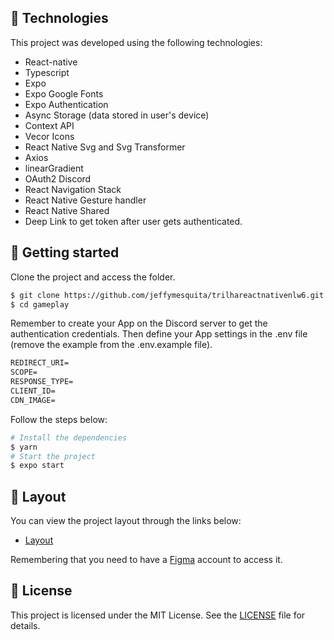 ## 🧪 Technologies

This project was developed using the following technologies:


- React-native
- Typescript
- Expo
- Expo Google Fonts
- Expo Authentication
- Async Storage (data stored in user's device)
- Context API
- Vecor Icons
- React Native Svg and Svg Transformer
- Axios
- linearGradient
- OAuth2 Discord
- React Navigation Stack
- React Native Gesture handler
- React Native Shared
- Deep Link to get token after user gets authenticated.


## 🚀 Getting started

Clone the project and access the folder.

```bash
$ git clone https://github.com/jeffymesquita/trilhareactnativenlw6.git
$ cd gameplay
```

Remember to create your App on the Discord server to get the authentication credentials. Then define your App settings in the .env file (remove the example from the .env.example file).

 ```cl
REDIRECT_URI=
SCOPE=
RESPONSE_TYPE=
CLIENT_ID=
CDN_IMAGE=
```

Follow the steps below:
```bash
# Install the dependencies
$ yarn
# Start the project
$ expo start
```

## 🔖 Layout

You can view the project layout through the links below:

- [Layout](https://www.figma.com/file/0kv33XYjvOgvKGKHBaiR07/GamePlay-NLW-Together/duplicate) 

Remembering that you need to have a [Figma](http://figma.com/) account to access it.

## 📝 License

This project is licensed under the MIT License. See the [LICENSE](LICENSE) file for details.
